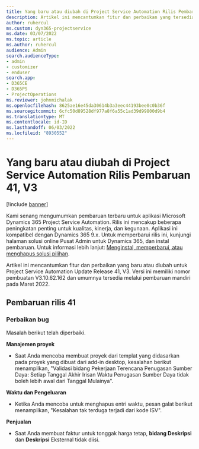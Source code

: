 ```yaml
---
title: Yang baru atau diubah di Project Service Automation Rilis Pembaruan 41, V3
description: Artikel ini mencantumkan fitur dan perbaikan yang tersedia di Microsoft Dynamics 365 Project Service Automation Rilis Pembaruan 41, V3.
author: ruhercul
ms.custom: dyn365-projectservice
ms.date: 03/07/2022
ms.topic: article
ms.author: ruhercul
audience: Admin
search.audienceType:
- admin
- customizer
- enduser
search.app:
- D365CE
- D365PS
- ProjectOperations
ms.reviewer: johnmichalak
ms.openlocfilehash: 8625ae16e45da30614b3a3eec44193bee0c0b36f
ms.sourcegitcommit: 6cfc50d89528df977a8f6a55c1ad39d99800d9b4
ms.translationtype: MT
ms.contentlocale: id-ID
ms.lasthandoff: 06/03/2022
ms.locfileid: "8930552"
---
```

# <a name="whats-new-or-changed-in-project-service-automation-update-release-41-v3"></a>Yang baru atau diubah di Project Service Automation Rilis Pembaruan 41, V3

[!include [banner](../includes/psa-now-project-operations.md)]

Kami senang mengumumkan pembaruan terbaru untuk aplikasi Microsoft Dynamics 365 Project Service Automation. Rilis ini mencakup beberapa peningkatan penting untuk kualitas, kinerja, dan kegunaan. Aplikasi ini kompatibel dengan Dynamics 365 9.x. Untuk memperbarui rilis ini, kunjungi halaman solusi online Pusat Admin untuk Dynamics 365, dan instal pembaruan. Untuk informasi lebih lanjut: [Menginstal, memperbarui, atau menghapus solusi pilihan](/power-platform/admin/install-remove-preferred-solution).

Artikel ini mencantumkan fitur dan perbaikan yang baru atau diubah untuk Project Service Automation Update Release 41, V3. Versi ini memiliki nomor pembuatan V3.10.62.162 dan umumnya tersedia melalui pembaruan mandiri pada Maret 2022.

## <a name="update-release-41"></a>Pembaruan rilis 41

### <a name="bug-fixes"></a>Perbaikan bug

Masalah berikut telah diperbaiki.

**Manajemen proyek**
- Saat Anda mencoba membuat proyek dari templat yang didasarkan pada proyek yang dibuat dari add-in desktop, kesalahan berikut menampilkan, "Validasi bidang Pekerjaan Terencana Penugasan Sumber Daya: Setiap Tanggal Akhir Irisan Waktu Penugasan Sumber Daya tidak boleh lebih awal dari Tanggal Mulainya".

**Waktu dan Pengeluaran**
- Ketika Anda mencoba untuk menghapus entri waktu, pesan galat berikut menampilkan, "Kesalahan tak terduga terjadi dari kode ISV".

**Penjualan**
- Saat Anda membuat faktur untuk tonggak harga tetap, **bidang Deskripsi** dan **Deskripsi** Eksternal tidak diisi. 
